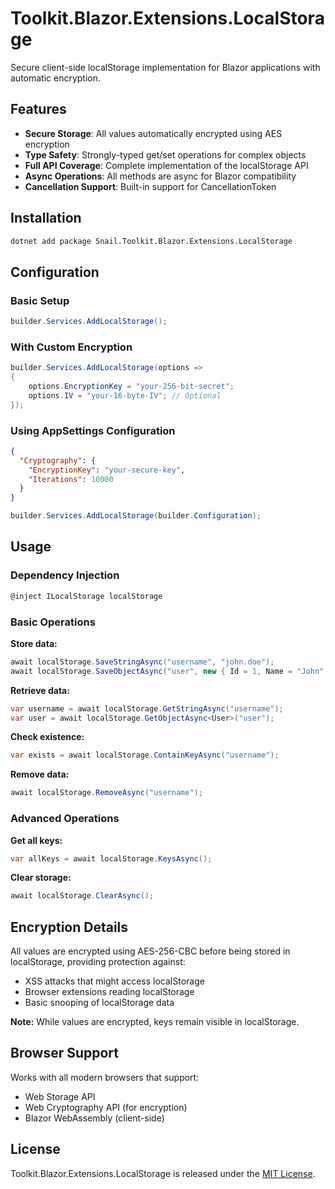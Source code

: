 # Toolkit.Blazor.Extensions.LocalStorage

Secure client-side localStorage implementation for Blazor applications with automatic encryption.

## Features

- **Secure Storage**: All values automatically encrypted using AES encryption
- **Type Safety**: Strongly-typed get/set operations for complex objects
- **Full API Coverage**: Complete implementation of the localStorage API
- **Async Operations**: All methods are async for Blazor compatibility
- **Cancellation Support**: Built-in support for CancellationToken

## Installation

```bash
dotnet add package Snail.Toolkit.Blazor.Extensions.LocalStorage
```

## Configuration

### Basic Setup

```csharp
builder.Services.AddLocalStorage();
```

### With Custom Encryption

```csharp
builder.Services.AddLocalStorage(options => 
{
    options.EncryptionKey = "your-256-bit-secret";
    options.IV = "your-16-byte-IV"; // Optional
});
```

### Using AppSettings Configuration

```json
{
  "Cryptography": {
    "EncryptionKey": "your-secure-key",
    "Iterations": 10000
  }
}
```

```csharp
builder.Services.AddLocalStorage(builder.Configuration);
```

## Usage

### Dependency Injection

```csharp
@inject ILocalStorage localStorage
```

### Basic Operations

**Store data:**
```csharp
await localStorage.SaveStringAsync("username", "john.doe");
await localStorage.SaveObjectAsync("user", new { Id = 1, Name = "John" });
```

**Retrieve data:**
```csharp
var username = await localStorage.GetStringAsync("username");
var user = await localStorage.GetObjectAsync<User>("user");
```

**Check existence:**
```csharp
var exists = await localStorage.ContainKeyAsync("username");
```

**Remove data:**
```csharp
await localStorage.RemoveAsync("username");
```

### Advanced Operations

**Get all keys:**
```csharp
var allKeys = await localStorage.KeysAsync();
```

**Clear storage:**
```csharp
await localStorage.ClearAsync();
```

## Encryption Details

All values are encrypted using AES-256-CBC before being stored in localStorage, providing protection against:
- XSS attacks that might access localStorage
- Browser extensions reading localStorage
- Basic snooping of localStorage data

**Note:** While values are encrypted, keys remain visible in localStorage.

## Browser Support

Works with all modern browsers that support:
- Web Storage API
- Web Cryptography API (for encryption)
- Blazor WebAssembly (client-side)

## License

Toolkit.Blazor.Extensions.LocalStorage is released under the [MIT License](LICENSE).
